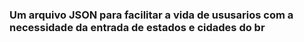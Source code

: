 <h3>Um arquivo JSON para facilitar a vida de ususarios
com a necessidade da entrada de estados e cidades do br </h3>
